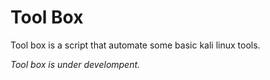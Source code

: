 # Tool Box
Tool box is a script that automate some basic kali linux tools.

_Tool box is under develompent._
